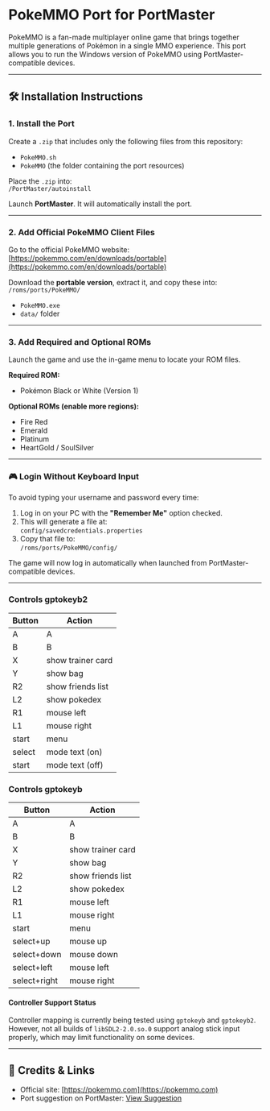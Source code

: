 # PokeMMO Port for PortMaster

PokeMMO is a fan-made multiplayer online game that brings together multiple generations of Pokémon in a single MMO experience. This port allows you to run the Windows version of PokeMMO using PortMaster-compatible devices.

---

## 🛠 Installation Instructions

### 1. Install the Port


Create a `.zip` that includes only the following files from this repository:

- `PokeMMO.sh`  
- `PokeMMO` (the folder containing the port resources)

Place the `.zip` into:  
`/PortMaster/autoinstall`

Launch **PortMaster**. It will automatically install the port.

---

### 2. Add Official PokeMMO Client Files

Go to the official PokeMMO website:  
[https://pokemmo.com/en/downloads/portable](https://pokemmo.com/en/downloads/portable)

Download the **portable version**, extract it, and copy these into:  
`/roms/ports/PokeMMO/`

- `PokeMMO.exe`  
- `data/` folder

---

### 3. Add Required and Optional ROMs

Launch the game and use the in-game menu to locate your ROM files.

**Required ROM:**  
- Pokémon Black or White (Version 1)

**Optional ROMs (enable more regions):**  
- Fire Red  
- Emerald  
- Platinum  
- HeartGold / SoulSilver

---

### 🎮 Login Without Keyboard Input

To avoid typing your username and password every time:

1. Log in on your PC with the **"Remember Me"** option checked.
2. This will generate a file at:  
   `config/savedcredentials.properties`
3. Copy that file to:  
   `/roms/ports/PokeMMO/config/`

The game will now log in automatically when launched from PortMaster-compatible devices.

---

### Controls gptokeyb2

| Button | Action |
|--|--| 
|A| A|
|B| B|
|X| show trainer card |
|Y| show bag |
|R2| show friends list |
|L2| show pokedex |
|R1| mouse left |
|L1| mouse right |
|start| menu |
|select| mode text (on) |
|start| mode text (off) |

### Controls gptokeyb

| Button | Action |
|--|--| 
|A| A|
|B| B|
|X| show trainer card |
|Y| show bag |
|R2| show friends list |
|L2| show pokedex |
|R1| mouse left |
|L1| mouse right |
|start| menu |
|select+up| mouse up |
|select+down| mouse down |
|select+left| mouse left |
|select+right| mouse right |

#### Controller Support Status
Controller mapping is currently being tested using `gptokeyb` and `gptokeyb2`. However, not all builds of `libSDL2-2.0.so.0` support analog stick input properly, which may limit functionality on some devices.

---

## 💬 Credits & Links

- Official site: [https://pokemmo.com](https://pokemmo.com)  
- Port suggestion on PortMaster: [View Suggestion](https://suggestions.portmaster.games/suggestion-details?id=ab4f9b6b87314eba96536a86804d7235)

